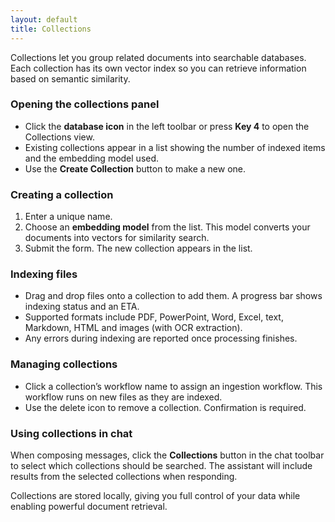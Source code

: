 ```yaml
---
layout: default
title: Collections
---
```


Collections let you group related documents into searchable databases. Each collection has its own vector index so you can retrieve information based on semantic similarity.

### Opening the collections panel

- Click the **database icon** in the left toolbar or press **Key&nbsp;4** to open the Collections view.
- Existing collections appear in a list showing the number of indexed items and the embedding model used.
- Use the **Create Collection** button to make a new one.

### Creating a collection

1. Enter a unique name.
2. Choose an **embedding model** from the list. This model converts your documents into vectors for similarity search.
3. Submit the form. The new collection appears in the list.

### Indexing files

- Drag and drop files onto a collection to add them. A progress bar shows indexing status and an ETA.
- Supported formats include PDF, PowerPoint, Word, Excel, text, Markdown, HTML and images (with OCR extraction).
- Any errors during indexing are reported once processing finishes.

### Managing collections

- Click a collection’s workflow name to assign an ingestion workflow. This workflow runs on new files as they are indexed.
- Use the delete icon to remove a collection. Confirmation is required.

### Using collections in chat

When composing messages, click the **Collections** button in the chat toolbar to select which collections should be searched. The assistant will include results from the selected collections when responding.

Collections are stored locally, giving you full control of your data while enabling powerful document retrieval.
